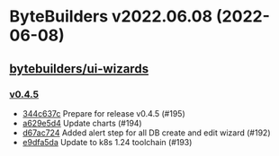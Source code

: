 # ByteBuilders v2022.06.08 (2022-06-08)


## [bytebuilders/ui-wizards](https://github.com/bytebuilders/ui-wizards)

### [v0.4.5](https://github.com/bytebuilders/ui-wizards/releases/tag/v0.4.5)

- [344c637c](https://github.com/bytebuilders/ui-wizards/commit/344c637c) Prepare for release v0.4.5 (#195)
- [a629e5d4](https://github.com/bytebuilders/ui-wizards/commit/a629e5d4) Update charts (#194)
- [d67ac724](https://github.com/bytebuilders/ui-wizards/commit/d67ac724) Added alert step for all DB create and edit wizard (#192)
- [e9dfa5da](https://github.com/bytebuilders/ui-wizards/commit/e9dfa5da) Update to k8s 1.24 toolchain (#193)



